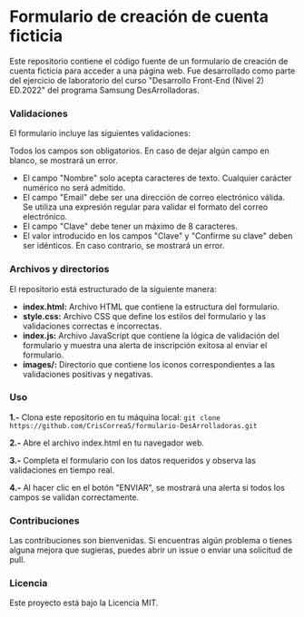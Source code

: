 # Formulario de creación de cuenta ficticia
Este repositorio contiene el código fuente de un formulario de creación de cuenta ficticia para acceder a una página web. Fue desarrollado como parte del ejercicio de laboratorio del curso "Desarrollo Front-End (Nivel 2) ED.2022" del programa Samsung DesArrolladoras.

### Validaciones
El formulario incluye las siguientes validaciones:

Todos los campos son obligatorios. En caso de dejar algún campo en blanco, se mostrará un error.
- El campo "Nombre" solo acepta caracteres de texto. Cualquier carácter numérico no será admitido.
- El campo "Email" debe ser una dirección de correo electrónico válida. Se utiliza una expresión regular para validar el formato del correo electrónico.
- El campo "Clave" debe tener un máximo de 8 caracteres.
- El valor introducido en los campos "Clave" y "Confirme su clave" deben ser idénticos. En caso contrario, se mostrará un error.

### Archivos y directorios
El repositorio está estructurado de la siguiente manera:

- **index.html:** Archivo HTML que contiene la estructura del formulario.
- **style.css:** Archivo CSS que define los estilos del formulario y las validaciones correctas e incorrectas.
- **index.js:** Archivo JavaScript que contiene la lógica de validación del formulario y muestra una alerta de inscripción exitosa al enviar el formulario.
- **images/:** Directorio que contiene los iconos correspondientes a las validaciones positivas y negativas.

### Uso

**1.-** Clona este repositorio en tu máquina local:
`git clone https://github.com/CrisCorreaS/formulario-DesArrolladoras.git`

**2.-** Abre el archivo index.html en tu navegador web.

**3.-** Completa el formulario con los datos requeridos y observa las validaciones en tiempo real.

**4.-** Al hacer clic en el botón "ENVIAR", se mostrará una alerta si todos los campos se validan correctamente.

### Contribuciones
Las contribuciones son bienvenidas. Si encuentras algún problema o tienes alguna mejora que sugieras, puedes abrir un issue o enviar una solicitud de pull.

### Licencia
Este proyecto está bajo la Licencia MIT.
